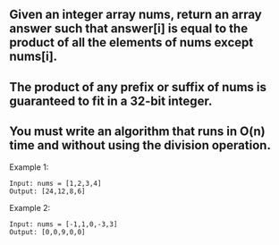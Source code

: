 ## Given an integer array nums, return an array answer such that answer[i] is equal to the product of all the elements of nums except nums[i].

## The product of any prefix or suffix of nums is guaranteed to fit in a 32-bit integer.

## You must write an algorithm that runs in O(n) time and without using the division operation.

Example 1:

```
Input: nums = [1,2,3,4]
Output: [24,12,8,6]
```

Example 2:

```
Input: nums = [-1,1,0,-3,3]
Output: [0,0,9,0,0]
```
